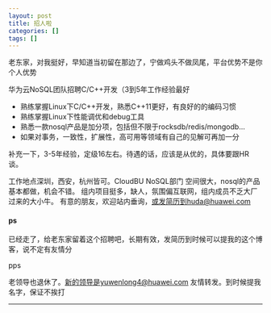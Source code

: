 ```yaml
---
layout: post
title: 招人啦
categories: []
tags: []
---
```


老东家，对我挺好，早知道当初留在那边了，宁做鸡头不做凤尾，平台优势不是你个人优势

<!-- more -->

华为云NoSQL团队招聘C/C++开发（3到5年工作经验最好

- 熟练掌握Linux下C/C++开发，熟悉C++11更好，有良好的的编码习惯
- 熟练掌握Linux下性能调优和debug工具
- 熟悉一款nosql产品是加分项，包括但不限于rocksdb/redis/mongodb...
- 如果对事务，一致性，扩展性，高可用等领域有自己的见解可再加一分

补充一下，3-5年经验，定级16左右。待遇的话，应该是从优的，具体要跟HR谈。

工作地点深圳，西安，杭州皆可。CloudBU NoSQL部门 空间很大，nosql的产品基本都做，机会不错。
组内项目挺多，缺人，氛围偏互联网，组内成员不乏大厂过来的大小牛。
有意的朋友，欢迎站内垂询，或发简历到huda@huawei.com

#### ps

已经走了，给老东家留着这个招聘吧，长期有效，发简历到时候可以提我的这个博客，说不定有友情分

pps

老领导也退休了。新的领导是yuwenlong4@huawei.com 友情转发。到时候提我名字，保证不挨打

---
